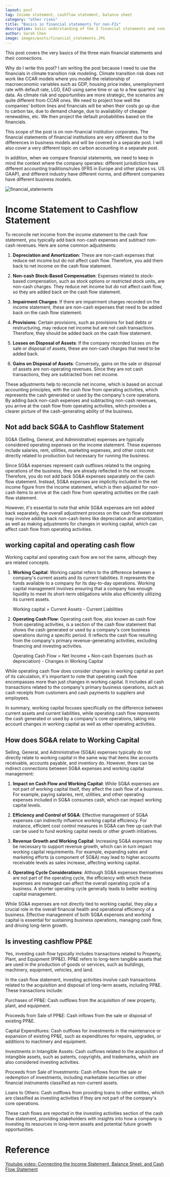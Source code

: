 ```yaml
---
layout: post
tag: Income statement, cashflow statement, balance sheet
category: "other risks"
title: "Basics in financial statements for non-FIs"
description: basic understanding of the 3 financial statements and connections
author: Sarah Chen
image: images/posts/financial_statements.JPG
---
```


This post covers the very basics of the three main financial statements and their connections.  

Why do I write this post? I am writing the post because I need to use the financials in climate transition risk modeling.   Climate transition risk does not work like CCAR models where you model the relationship of macroeconomic variables such as GDP, housing price index, unemployment rate with default rate, LGD, EAD using same time or up to a few quarters' lag data.   As climate risk and opportunities are more strategic, the scenarios are quite different from CCAR ones.  We need to project how well the companies' bottom lines and financials will be when their costs go up due to carbon tax, due to demand change, due to availability of cheaper renewables, etc.   We then project the default probabilities based on the financials.  

This scope of the post is on non-financial institution corporates.  The financial statements of financial institutions are very different due to the differences in business models and will be covered in a separate post.  I will also cover a very different topic on carbon accounting in a separate post. 

In addition, when we compare financial statements, we need to keep in mind the context where the company operates: different jurisdiction have different accounting traditions/rules (IFRS in Europe and other places vs. US GAAP), and different industry have different norms, and different companies have different business models.

![financial_statements](../images/posts/financial_statements.JPG)

# Income Statement to Cashflow Statement

To reconcile net income from the income statement to the cash flow statement, you typically add back non-cash expenses and subtract non-cash revenues. Here are some common adjustments:

1. **Depreciation and Amortization**: These are non-cash expenses that reduce net income but do not affect cash flow. Therefore, you add them back to net income on the cash flow statement.

2. **Non-cash Stock-Based Compensation**: Expenses related to stock-based compensation, such as stock options or restricted stock units, are non-cash charges. They reduce net income but do not affect cash flow, so they are added back on the cash flow statement.

3. **Impairment Charges**: If there are impairment charges recorded on the income statement, these are non-cash expenses that need to be added back on the cash flow statement.

4. **Provisions**: Certain provisions, such as provisions for bad debts or restructuring, may reduce net income but are not cash transactions. Therefore, they should be added back on the cash flow statement.

5. **Losses on Disposal of Assets**: If the company recorded losses on the sale or disposal of assets, these are non-cash charges that need to be added back.

6. **Gains on Disposal of Assets**: Conversely, gains on the sale or disposal of assets are non-operating revenues. Since they are not cash transactions, they are subtracted from net income.

These adjustments help to reconcile net income, which is based on accrual accounting principles, with the cash flow from operating activities, which represents the cash generated or used by the company's core operations. By adding back non-cash expenses and subtracting non-cash revenues, you arrive at the cash flow from operating activities, which provides a clearer picture of the cash-generating ability of the business.


## Not add back SG&A to Cashflow Statement

SG&A (Selling, General, and Administrative) expenses are typically considered operating expenses on the income statement. These expenses include salaries, rent, utilities, marketing expenses, and other costs not directly related to production but necessary for running the business.

Since SG&A expenses represent cash outflows related to the ongoing operations of the business, they are already reflected in the net income. Therefore, you do not add back SG&A expenses separately on the cash flow statement. Instead, SG&A expenses are implicitly included in the net income figure from the income statement, which is then adjusted for non-cash items to arrive at the cash flow from operating activities on the cash flow statement.

However, it's essential to note that while SG&A expenses are not added back separately, the overall adjustment process on the cash flow statement may involve adding back non-cash items like depreciation and amortization, as well as making adjustments for changes in working capital, which can affect cash flow from operating activities.

## working capital and operating cash flow
Working capital and operating cash flow are not the same, although they are related concepts.

1. **Working Capital**: Working capital refers to the difference between a company's current assets and its current liabilities. It represents the funds available to a company for its day-to-day operations. Working capital management involves ensuring that a company has enough liquidity to meet its short-term obligations while also efficiently utilizing its current assets.

    Working capital = Current Assets - Current Liabilities

2. **Operating Cash Flow**: Operating cash flow, also known as cash flow from operating activities, is a section of the cash flow statement that shows the cash generated or used by a company's core business operations during a specific period. It reflects the cash flow resulting from the company's primary revenue-generating activities, excluding financing and investing activities.

    Operating Cash Flow = Net Income + Non-cash Expenses (such as depreciation) - Changes in Working Capital

While operating cash flow does consider changes in working capital as part of its calculation, it's important to note that operating cash flow encompasses more than just changes in working capital. It includes all cash transactions related to the company's primary business operations, such as cash receipts from customers and cash payments to suppliers and employees.

In summary, working capital focuses specifically on the difference between current assets and current liabilities, while operating cash flow represents the cash generated or used by a company's core operations, taking into account changes in working capital as well as other operating activities.

## How does SG&A relate to Working Capital

Selling, General, and Administrative (SG&A) expenses typically do not directly relate to working capital in the same way that items like accounts receivable, accounts payable, and inventory do. However, there can be indirect connections between SG&A expenses and working capital management:

1. **Impact on Cash Flow and Working Capital**: While SG&A expenses are not part of working capital itself, they affect the cash flow of a business. For example, paying salaries, rent, utilities, and other operating expenses included in SG&A consumes cash, which can impact working capital levels.

2. **Efficiency and Control of SG&A**: Effective management of SG&A expenses can indirectly influence working capital efficiency. For instance, efficient cost control measures in SG&A can free up cash that can be used to fund working capital needs or other growth initiatives.

3. **Revenue Growth and Working Capital**: Increasing SG&A expenses may be necessary to support revenue growth, which can in turn impact working capital requirements. For example, expanding sales and marketing efforts (a component of SG&A) may lead to higher accounts receivable levels as sales increase, affecting working capital.

4. **Operating Cycle Considerations**: Although SG&A expenses themselves are not part of the operating cycle, the efficiency with which these expenses are managed can affect the overall operating cycle of a business. A shorter operating cycle generally leads to better working capital management.

While SG&A expenses are not directly tied to working capital, they play a crucial role in the overall financial health and operational efficiency of a business. Effective management of both SG&A expenses and working capital is essential for sustaining business operations, managing cash flow, and driving long-term growth.

## Is investing cashflow PP&E

Yes, investing cash flow typically includes transactions related to Property, Plant, and Equipment (PP&E). PP&E refers to long-term tangible assets that are used in the production of goods or services, such as buildings, machinery, equipment, vehicles, and land.

In the cash flow statement, investing activities involve cash transactions related to the acquisition and disposal of long-term assets, including PP&E. These transactions include:

Purchases of PP&E: Cash outflows from the acquisition of new property, plant, and equipment.

Proceeds from Sale of PP&E: Cash inflows from the sale or disposal of existing PP&E.

Capital Expenditures: Cash outflows for investments in the maintenance or expansion of existing PP&E, such as expenditures for repairs, upgrades, or additions to machinery and equipment.

Investments in Intangible Assets: Cash outflows related to the acquisition of intangible assets, such as patents, copyrights, and trademarks, which are also considered investing activities.

Proceeds from Sale of Investments: Cash inflows from the sale or redemption of investments, including marketable securities or other financial instruments classified as non-current assets.

Loans to Others: Cash outflows from providing loans to other entities, which are classified as investing activities if they are not part of the company's core operations.

These cash flows are reported in the investing activities section of the cash flow statement, providing stakeholders with insights into how a company is investing its resources in long-term assets and potential future growth opportunities.



# Reference

[Youtube video: Connecting the Income Statement, Balance Sheet, and Cash Flow Statement](https://youtu.be/OGJBapKV1oE?si=3ghe1bPzzfS1qynT)

